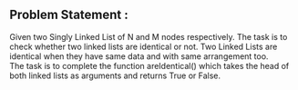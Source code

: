 Problem Statement :
-------------------
Given two Singly Linked List of N and M nodes respectively. The task is to check whether two linked lists are identical or not. 
Two Linked Lists are identical when they have same data and with same arrangement too.<br/>
The task is to complete the function areIdentical() which takes the head of both linked lists as arguments and returns True or False.
